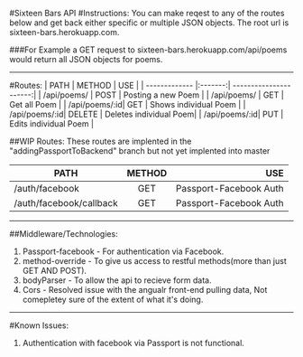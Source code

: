 #Sixteen Bars API
#Instructions:
You can make reqest to any of the routes below and get back either specific or multiple JSON objects. The root url is sixteen-bars.herokuapp.com.

###For Example
 a GET request to sixteen-bars.herokuapp.com/api/poems would return all JSON objects for poems.

---
#Routes:
| PATH          |  METHOD | USE                    |
| ------------- |:-------:| ----------------------:|
| /api/poems/   | POST    | Posting a new Poem     |
| /api/poems/   | GET     | Get all Poem           |
| /api/poems/:id| GET     | Shows individual Poem  |
| /api/poems/:id| DELETE  | Deletes individual Poem|
| /api/poems/:id| PUT     | Edits individual Poem  |

##WIP Routes:
These routes are implented in the "addingPassportToBackend" branch but not yet implented into master

| PATH                   | METHOD | USE                     |
| ---------------------- |:------:| -----------------------:|
| /auth/facebook         | GET    | Passport-Facebook Auth  |
| /auth/facebook/callback| GET    | Passport-Facebook Auth  |
---

##Middleware/Technologies:
1. Passport-facebook - For authentication via Facebook.
2. method-override - To give us access to restful methods(more than just GET AND POST).
3. bodyParser - To allow the api to recieve form data.
4. Cors - Resolved issue with the angualr front-end pulling data, Not comepletey sure of the extent of what it's doing.

---

#Known Issues:

1. Authentication with facebook via Passport is not functional.
